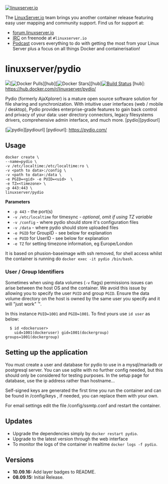 [linuxserverurl]: https://linuxserver.io
[forumurl]: https://forum.linuxserver.io
[ircurl]: https://www.linuxserver.io/irc/
[podcasturl]: https://www.linuxserver.io/podcast/

[![linuxserver.io](https://raw.githubusercontent.com/linuxserver/docker-templates/master/linuxserver.io/img/linuxserver_medium.png)][linuxserverurl]

The [LinuxServer.io][linuxserverurl] team brings you another container release featuring easy user mapping and community support. Find us for support at:
* [forum.linuxserver.io][forumurl]
* [IRC][ircurl] on freenode at `#linuxserver.io`
* [Podcast][podcasturl] covers everything to do with getting the most from your Linux Server plus a focus on all things Docker and containerisation!

# linuxserver/pydio
[![](https://images.microbadger.com/badges/image/linuxserver/pydio.svg)](http://microbadger.com/images/linuxserver/pydio "Get your own image badge on microbadger.com")[![Docker Pulls](https://img.shields.io/docker/pulls/linuxserver/pydio.svg)][hub][![Docker Stars](https://img.shields.io/docker/stars/linuxserver/pydio.svg)][hub][![Build Status](http://jenkins.linuxserver.io:8080/buildStatus/icon?job=Dockers/LinuxServer.io/linuxserver-pydio)](http://jenkins.linuxserver.io:8080/job/Dockers/job/LinuxServer.io/job/linuxserver-pydio/)
[hub]: https://hub.docker.com/r/linuxserver/pydio/

Pydio (formerly AjaXplorer) is a mature open source software solution for file sharing and synchronization. With intuitive user interfaces (web / mobile / desktop), Pydio provides enterprise-grade features to gain back control and privacy of your data: user directory connectors, legacy filesystems drivers, comprehensive admin interface, and much more. [pydio][pydiourl]


[![pydio](https://raw.githubusercontent.com/linuxserver/docker-templates/master/linuxserver.io/img/pydio-banner.png)][pydiourl]
[pydiourl]: https://pydio.com/

## Usage

```
docker create \
--name=pydio \
-v /etc/localtime:/etc/localtime:ro \
-v <path to data>:/config \
-v <path to data>:/data \
-e PGID=<gid> -e PUID=<uid>  \
-e TZ=<timezone> \
-p 443:443 \
linuxserver/pydio
```

**Parameters**

* `-p 443` - the port(s)
* `-v /etc/localtime` for timesync - *optional*, *omit if using TZ variable*
* `-v /config` - where pydio should store it's configuration files
* `-v /data` - where pydio should store uploaded files
* `-e PGID` for GroupID - see below for explanation
* `-e PUID` for UserID - see below for explanation
* `-e TZ` for setting timezone information, eg Europe/London

It is based on phusion-baseimage with ssh removed, for shell access whilst the container is running do `docker exec -it pydio /bin/bash`.

### User / Group Identifiers

Sometimes when using data volumes (`-v` flags) permissions issues can arise between the host OS and the container. We avoid this issue by allowing you to specify the user `PUID` and group `PGID`. Ensure the data volume directory on the host is owned by the same user you specify and it will "just work" ™.

In this instance `PUID=1001` and `PGID=1001`. To find yours use `id user` as below:

```
  $ id <dockeruser>
    uid=1001(dockeruser) gid=1001(dockergroup) groups=1001(dockergroup)
```

## Setting up the application 

You must create a user and database for pydio to use in a mysql/mariadb or postgresql server. You can use sqlite with no further config needed, but this should only be considered for testing purposes.
In the setup page for database, use the ip address rather than hostname...

Self-signed keys are generated the first time you run the container and can be found in /config/keys , if needed, you can replace them with your own.

For email settings edit the file /config/ssmtp.conf and restart the container.


## Updates
* Upgrade the dependencies simply by `docker restart pydio`.
* Upgrade to the latest version through the web interface
* To monitor the logs of the container in realtime `docker logs -f pydio`.

## Versions

+ **10.09.16:** Add layer badges to README. 
+ **08.09.15:** Initial Release. 
